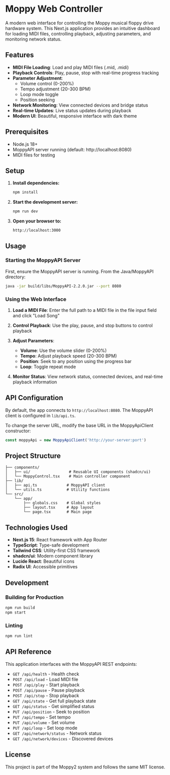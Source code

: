 # Moppy Web Controller

A modern web interface for controlling the Moppy musical floppy drive hardware system. This Next.js application provides an intuitive dashboard for loading MIDI files, controlling playback, adjusting parameters, and monitoring network status.

## Features

- **MIDI File Loading**: Load and play MIDI files (.mid, .midi)
- **Playback Controls**: Play, pause, stop with real-time progress tracking
- **Parameter Adjustment**:
  - Volume control (0-200%)
  - Tempo adjustment (20-300 BPM)
  - Loop mode toggle
  - Position seeking
- **Network Monitoring**: View connected devices and bridge status
- **Real-time Updates**: Live status updates during playback
- **Modern UI**: Beautiful, responsive interface with dark theme

## Prerequisites

- Node.js 18+
- MoppyAPI server running (default: http://localhost:8080)
- MIDI files for testing

## Setup

1. **Install dependencies:**
   ```bash
   npm install
   ```

2. **Start the development server:**
   ```bash
   npm run dev
   ```

3. **Open your browser to:**
   ```
   http://localhost:3000
   ```

## Usage

### Starting the MoppyAPI Server

First, ensure the MoppyAPI server is running. From the Java/MoppyAPI directory:

```bash
java -jar build/libs/MoppyAPI-2.2.0.jar --port 8080
```

### Using the Web Interface

1. **Load a MIDI File**: Enter the full path to a MIDI file in the file input field and click "Load Song"

2. **Control Playback**: Use the play, pause, and stop buttons to control playback

3. **Adjust Parameters**:
   - **Volume**: Use the volume slider (0-200%)
   - **Tempo**: Adjust playback speed (20-300 BPM)
   - **Position**: Seek to any position using the progress bar
   - **Loop**: Toggle repeat mode

4. **Monitor Status**: View network status, connected devices, and real-time playback information

## API Configuration

By default, the app connects to `http://localhost:8080`. The MoppyAPI client is configured in `lib/api.ts`.

To change the server URL, modify the base URL in the MoppyApiClient constructor:

```typescript
const moppyApi = new MoppyApiClient('http://your-server:port')
```

## Project Structure

```
├── components/
│   ├── ui/                 # Reusable UI components (shadcn/ui)
│   └── MoppyControl.tsx    # Main controller component
├── lib/
│   ├── api.ts             # MoppyAPI client
│   └── utils.ts           # Utility functions
└── src/
    └── app/
        ├── globals.css    # Global styles
        ├── layout.tsx     # App layout
        └── page.tsx       # Main page
```

## Technologies Used

- **Next.js 15**: React framework with App Router
- **TypeScript**: Type-safe development
- **Tailwind CSS**: Utility-first CSS framework
- **shadcn/ui**: Modern component library
- **Lucide React**: Beautiful icons
- **Radix UI**: Accessible primitives

## Development

### Building for Production

```bash
npm run build
npm start
```

### Linting

```bash
npm run lint
```

## API Reference

This application interfaces with the MoppyAPI REST endpoints:

- `GET /api/health` - Health check
- `POST /api/load` - Load MIDI file
- `POST /api/play` - Start playback
- `POST /api/pause` - Pause playback
- `POST /api/stop` - Stop playback
- `GET /api/state` - Get full playback state
- `GET /api/status` - Get simplified status
- `PUT /api/position` - Seek to position
- `PUT /api/tempo` - Set tempo
- `PUT /api/volume` - Set volume
- `PUT /api/loop` - Set loop mode
- `GET /api/network/status` - Network status
- `GET /api/network/devices` - Discovered devices

## License

This project is part of the Moppy2 system and follows the same MIT license.
